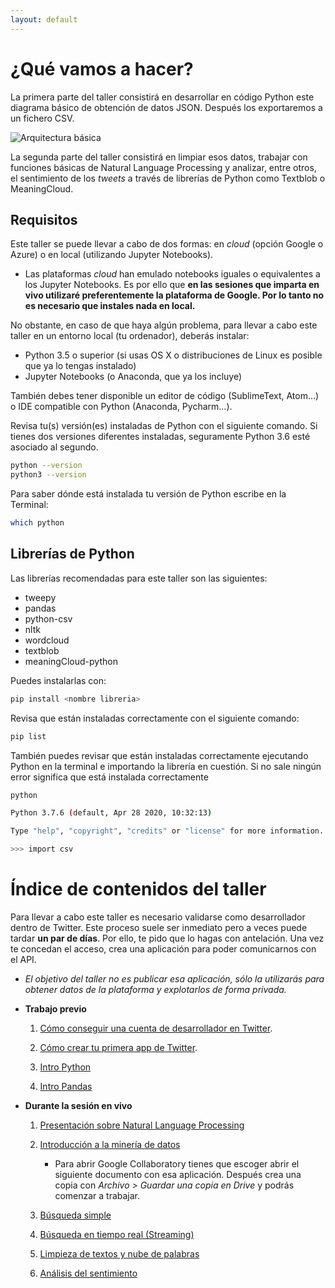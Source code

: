 ```yaml
---
layout: default
---
```


# ¿Qué vamos a hacer?

La primera parte del taller consistirá en desarrollar en código Python este diagrama básico de obtención de datos JSON. Después los exportaremos a un fichero CSV.

![Arquitectura básica](assets/img/intro_2.png "Arquitectura básica")

La segunda parte del taller consistirá en limpiar esos datos, trabajar con funciones básicas de Natural Language Processing y analizar, entre otros, el sentimiento de los _tweets_ a través de librerías de Python como Textblob o MeaningCloud.


## Requisitos

Este taller se puede llevar a cabo de dos formas: en _cloud_ (opción Google o Azure) o en local (utilizando Jupyter Notebooks). 

* Las plataformas _cloud_ han emulado notebooks iguales o equivalentes a los Jupyter Notebooks. Es por ello que **en las sesiones que imparta en vivo utilizaré preferentemente la plataforma de Google. Por lo tanto no es necesario que instales nada en local.** 

No obstante, en caso de que haya algún problema, para llevar a cabo este taller en un entorno local (tu ordenador), deberás instalar:

* Python 3.5 o superior (si usas OS X o distribuciones de Linux es posible que ya lo tengas instalado)
* Jupyter Notebooks (o Anaconda, que ya los incluye)

También debes tener disponible un editor de código (SublimeText, Atom...) o IDE compatible con Python (Anaconda, Pycharm...). 
 
Revisa tu(s) versión(es) instaladas de Python con el siguiente comando. Si tienes dos versiones diferentes instaladas, seguramente Python 3.6 esté asociado al segundo.

```bash
python --version
python3 --version
```
Para saber dónde está instalada tu versión de Python escribe en la Terminal:
```bash
which python
```

## Librerías de Python

Las librerías recomendadas para este taller son las siguientes:

* tweepy
* pandas
* python-csv
* nltk
* wordcloud
* textblob
* meaningCloud-python

Puedes instalarlas con: 
```bash
pip install <nombre libreria>
```

Revisa que están instaladas correctamente con el siguiente comando:
```bash
pip list
```

También puedes revisar que están instaladas correctamente ejecutando Python en la terminal e importando la librería en cuestión. Si no sale ningún error significa que está instalada correctamente
```bash
python

Python 3.7.6 (default, Apr 28 2020, 10:32:13) 

Type "help", "copyright", "credits" or "license" for more information.

>>> import csv

```

# Índice de contenidos del taller

Para llevar a cabo este taller es necesario validarse como desarrollador dentro de Twitter. Este proceso suele ser inmediato pero a veces puede tardar **un par de días**. Por ello, te pido que lo hagas con antelación. Una vez te concedan el acceso, crea una aplicación para poder comunicarnos con el API. 

   + _El objetivo del taller no es publicar esa aplicación, sólo la utilizarás para obtener datos de la plataforma y explotarlos de forma privada._

* **Trabajo previo**

	1. [Cómo conseguir una cuenta de desarrollador en Twitter](./twitter-account.html).

	1. [Cómo crear tu primera app de Twitter](./twitter-app.html).

	1. [Intro Python](./intro-python.html)

	1. [Intro Pandas](./pandas-csv.html)

* **Durante la sesión en vivo**

	1. [Presentación sobre Natural Language Processing](https://drive.google.com/file/d/1wCBZ2IvYbNmdbbepKVMKNORvAdNDGis6/view?usp=sharing)

	1. [Introducción a la minería de datos](./intro-textos.md)

		* Para abrir Google Collaboratory tienes que escoger abrir el siguiente documento con esa aplicación. Después crea una copia con _Archivo > Guardar una copia en Drive_ y podrás comenzar a trabajar.
	1. [Búsqueda simple](https://drive.google.com/file/d/1L4j4YpvIoaJ1TUgg2c-AEU8iAa5P2anb/view?usp=sharing)

	1. [Búsqueda en tiempo real (Streaming)](https://drive.google.com/file/d/1aP_l64NMGmOZbsayarx-izUFxqeZssuA/view?usp=sharing)

	1. [Limpieza de textos y nube de palabras](https://colab.research.google.com/drive/1QfdVEejIknXRw-OTEmKHziRJkpvZU8Dy?usp=sharing)

	1. [Análisis del sentimiento](https://drive.google.com/file/d/1kS2rw-pfknB52Qas_JU-fFAUREl_GUtY/view?usp=sharing)

